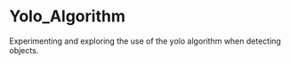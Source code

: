 # Yolo_Algorithm
Experimenting and exploring the use of the yolo algorithm when detecting objects. 
